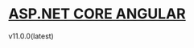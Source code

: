 # [ASP.NET CORE ANGULAR](https://docs.aspnetzero.com/en/aspnet-core-angular/latest/)

v11.0.0(latest)

